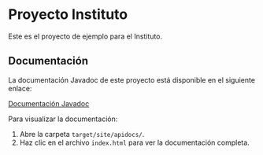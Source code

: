 # Proyecto Instituto

Este es el proyecto de ejemplo para el Instituto. 

## Documentación

La documentación Javadoc de este proyecto está disponible en el siguiente enlace:

[Documentación Javadoc](./target/reports/apidocs/index.html)

Para visualizar la documentación:

1. Abre la carpeta `target/site/apidocs/`.
2. Haz clic en el archivo `index.html` para ver la documentación completa.
